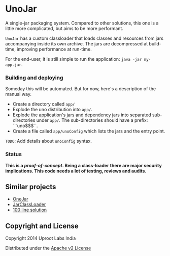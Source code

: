 UnoJar
=======

A single-jar packaging system. Compared to other solutions, this one is a little more complicated, but aims to be more performant.

`UnoJar` has a custom classloader that loads classes and resources from jars accompanying inside its own archive.
The jars are decompressed at build-time, improving performance at run-time.

For the end-user, it is still simple to run the application: `java -jar my-app.jar`.

### Building and deploying
Someday this will be automated. But for now, here's a description of the manual way.

* Create a directory called `app/`
* Explode the uno distribution into `app/`.
* Explode the application's jars and dependency jars into separated sub-directories under `app/`. The sub-directories
    should have a prefix: ```uno$$$``.
* Create a file called `app/unoConfig` which lists the jars and the entry point.

`TODO`: Add details about `unoConfig` syntax.

### Status
**This is a *proof-of-concept*. Being a class-loader there are major security implications. This code needs a lot 
of testing, reviews and audits.**

## Similar projects
* [OneJar](http://one-jar.sourceforge.net/)
* [JarClassLoader](http://www.jdotsoft.com/JarClassLoader.php)
* [100 line solution](http://qdolan.blogspot.in/2008/10/embedded-jar-classloader-in-under-100.html)

## Copyright and License
Copyright 2014 Uproot Labs India

Distributed under the [Apache v2 License](https://www.apache.org/licenses/LICENSE-2.0.html)
